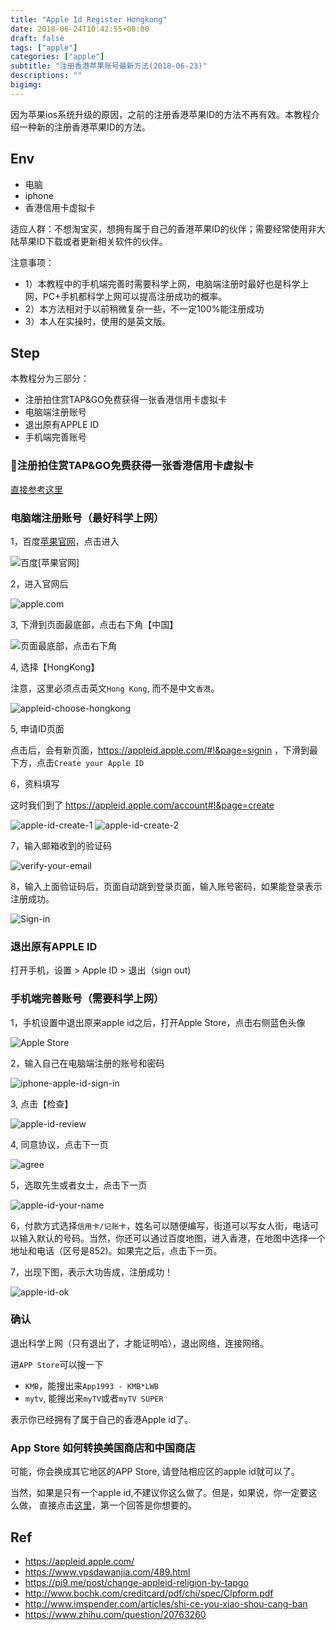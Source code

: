```yaml
---
title: "Apple Id Register Hongkong"
date: 2018-06-24T10:42:55+08:00
draft: false
tags: ["apple"]
categories: ["apple"]
subtitle: "注册香港苹果账号最新方法(2018-06-23)"
descriptions: ""
bigimg:
---
```


因为苹果ios系统升级的原因，之前的注册香港苹果ID的方法不再有效。本教程介绍一种新的注册香港苹果ID的方法。

## Env

- 电脑
- iphone
- 香港信用卡虚拟卡

适应人群：不想淘宝买，想拥有属于自己的香港苹果ID的伙伴；需要经常使用非大陆苹果ID下载或者更新相关软件的伙伴。

注意事项：

- 1）本教程中的手机端完善时需要科学上网，电脑端注册时最好也是科学上网，PC+手机都科学上网可以提高注册成功的概率。
- 2）本方法相对于以前稍微复杂一些，不一定100%能注册成功
- 3）本人在实操时，使用的是英文版。

## Step

本教程分为三部分：

- 注册拍住赏TAP&GO免费获得一张香港信用卡虚拟卡
- 电脑端注册账号
- 退出原有APPLE ID
- 手机端完善账号

### 注册拍住赏TAP&GO免费获得一张香港信用卡虚拟卡

[直接参考这里](/post/mastercard-icard-tapngo-registry/)


### 电脑端注册账号（最好科学上网）

1，百度[苹果官网](https://appleid.apple.com/)，点击进入

![百度[苹果官网]](https://res.cloudinary.com/dmtixvmgt/image/upload/v1529896409/baidu-q_nnjspn.jpg)

2，进入官网后

![apple.com](https://res.cloudinary.com/dmtixvmgt/image/upload/v1529896408/apple.com_nr21jc.jpg)

3, 下滑到页面最底部，点击右下角【中国】

![页面最底部，点击右下角](https://res.cloudinary.com/dmtixvmgt/image/upload/v1529896408/apple.com.button_hqy4rk.jpg)

4, 选择【HongKong】

注意，这里必须点击英文`Hong Kong`, 而不是中文`香港`。

![appleid-choose-hongkong](https://res.cloudinary.com/dmtixvmgt/image/upload/v1529814696/appleid-choose-hongkong_ex2zqy.png)

5, 申请ID页面

点击后，会有新页面，<https://appleid.apple.com/#!&page=signin> ，下滑到最下方，点击`Create your Apple ID`

6，资料填写

这时我们到了 <https://appleid.apple.com/account#!&page=create> 

![apple-id-create-1](https://res.cloudinary.com/dmtixvmgt/image/upload/v1529896408/ceate-id-1_qdrroh.jpg)
![apple-id-create-2](https://res.cloudinary.com/dmtixvmgt/image/upload/v1529896408/ceate-id-2_ask8tp.jpg)
<!-- ![apple-id-create-3](https://res.cloudinary.com/dmtixvmgt/image/upload/v1529896408/ceate-id-3_kuv8vv.jpg) -->

7，输入邮箱收到的验证码

![verify-your-email](https://res.cloudinary.com/dmtixvmgt/image/upload/v1529896408/verify-your-email_v4rfba.jpg)

8，输入上面验证码后，页面自动跳到登录页面，输入账号密码，如果能登录表示注册成功。

![Sign-in](https://res.cloudinary.com/dmtixvmgt/image/upload/v1529896408/please-sign-in_zzibxr.jpg)

### 退出原有APPLE ID

打开手机，设置 > Apple ID > 退出（sign out)

### 手机端完善账号（需要科学上网）

1，手机设置中退出原来apple id之后，打开Apple Store，点击右侧蓝色头像

![Apple Store](https://res.cloudinary.com/dmtixvmgt/image/upload/v1529896408/iphone-app-store_prxsuh.jpg)

2，输入自己在电脑端注册的账号和密码

![iphone-apple-id-sign-in](https://res.cloudinary.com/dmtixvmgt/image/upload/v1529896408/iphone-apple-id-sign-in_rouube.jpg)

3, 点击【检查】

![apple-id-review](https://res.cloudinary.com/dmtixvmgt/image/upload/v1529896407/apple-id-review_u9vhfe.jpg)

4, 同意协议，点击下一页

![agree](https://res.cloudinary.com/dmtixvmgt/image/upload/v1529896407/agree_otvmcx.jpg)

5，选取先生或者女士，点击下一页

![apple-id-your-name](https://res.cloudinary.com/dmtixvmgt/image/upload/v1529896407/apple-id-your-name_wn2l4p.jpg)

6，付款方式选择`信用卡/记账卡`，姓名可以随便编写，街道可以写女人街，电话可以输入默认的号码。当然，你还可以通过百度地图，进入香港，在地图中选择一个地址和电话（区号是852)。如果完之后，点击下一页。

7，出现下图，表示大功告成，注册成功！

![apple-id-ok](https://res.cloudinary.com/dmtixvmgt/image/upload/v1529896407/apple-id-success_g8inlo.jpg)

### 确认

退出科学上网（只有退出了，才能证明哈），退出网络，连接网络。

进`APP Store`可以搜一下

- `KMB`，能搜出来`App1993 - KMB*LWB`
- `mytv`, 能搜出来`myTV`或者`myTV SUPER`

表示你已经拥有了属于自己的香港Apple id了。

### App Store 如何转换美国商店和中国商店

可能，你会换成其它地区的APP Store, 请登陆相应区的apple id就可以了。

当然，如果是只有一个apple id,不建议你这么做了。但是，如果说，你一定要这么做，
直接点击[这里](https://www.zhihu.com/question/20763260)，第一个回答是你想要的。

## Ref

- https://appleid.apple.com/
- https://www.vpsdawanjia.com/489.html
- https://pi9.me/post/change-appleid-religion-by-tapgo
- http://www.bochk.com/creditcard/pdf/chi/spec/Clpform.pdf
- http://www.imspender.com/articles/shi-ce-you-xiao-shou-cang-ban
- https://www.zhihu.com/question/20763260
